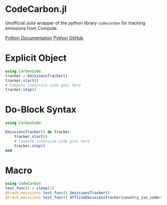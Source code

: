 # CodeCarbon.jl
Unofficial Julia wrapper of the python library `codecarbon` for tracking emissions from Compute. 

[Python Documentation](https://mlco2.github.io/codecarbon/)
[Python GitHub](https://github.com/mlco2/codecarbon)

# Explicit Object

```julia
using CarbonCode
tracker = EmissionsTracker()
tracker.start()
# Compute intensive code goes here
tracker.stop()
```


# Do-Block Syntax

```julia
using CarbonCode

EmissionsTracker() do tracker
    tracker.start()
    # Compute intensive code goes here
    tracker.stop()
end
```

# Macro

```julia
using CodeCarbon
test_func() = sleep(2)
@track_emissions test_func() EmissionsTracker()
@track_emissions test_func() OfflineEmissionsTracker(country_iso_code="CAN")
```